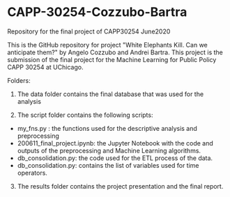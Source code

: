 # CAPP-30254-Cozzubo-Bartra
Repository for the final project of CAPP30254 June2020

This is the GitHub repository for project "White Elephants Kill. Can we anticipate them?"
by Angelo Cozzubo and Andrei Bartra. This project is the submission of the final project
for the Machine Learning for Public Policy CAPP 30254 at UChicago. 

Folders:

1) The data folder contains the final database that was used for the analysis

2) The script folder contains the following scripts:
  - my_fns.py : the functions used for the descriptive analysis and preprocessing
  - 200611_final_project.ipynb: the Jupyter Notebook with the code and outputs of the preprocessing 
    and Machine Learning algorithms.
  - db_consolidation.py: the code used for the ETL process of the data. 
  - db_consolidation.py: contains the list of variables used for time operators.

3) The results folder contains the project presentation and the final report. 
